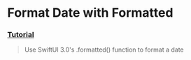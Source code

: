 # Format Date with Formatted 
 ### [Tutorial](https://designcode.io/swiftui-handbook-format-date-with-formatted)
> Use SwiftUI 3.0's .formatted() function to format a date
